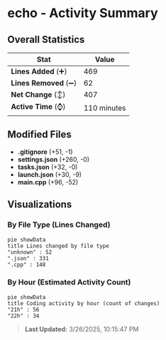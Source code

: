 # echo - Activity Summary 

## Overall Statistics

| Stat                   | Value                                                             |
| ---------------------- | ----------------------------------------------------------------- |
| **Lines Added** (➕)   | 469                                          |
| **Lines Removed** (➖) | 62                                        |
| **Net Change** (↕)    | 407                |
| **Active Time** (⌚)   | 110 minutes |


## Modified Files
- **.gitignore** (+51, -1)
- **settings.json** (+260, -0)
- **tasks.json** (+32, -0)
- **launch.json** (+30, -9)
- **main.cpp** (+96, -52)

## Visualizations

### By File Type (Lines Changed)

```mermaid
pie showData
title Lines changed by file type
"unknown" : 52
".json" : 331
".cpp" : 148
```

### By Hour (Estimated Activity Count)

```mermaid
pie showData
title Coding activity by hour (count of changes)
"21h" : 56
"22h" : 34
```


> **Last Updated:** 3/26/2025, 10:15:47 PM
